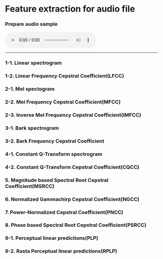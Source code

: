 # Feature extraction for audio file
### Prepare audio sample

<audio controls>
    <source src='./assets/test.wav'>
</audio>

---

### 1-1. Linear spectrogram

### 1-2. Linear Frequency Cepstral Coefficient(LFCC)

### 2-1. Mel spectogram

### 2-2. Mel Frequency Cepstral Coefficient(MFCC)

### 2-3. Inverse Mel Frequency Cepstral Coefficient(IMFCC)

### 3-1. Bark spectrogram

### 3-2. Bark Frequency Cepstral Coefficient

### 4-1. Constant Q-Transform spectrogram

### 4-2. Constant Q-Transform Cepstral Coefficient(CQCC)

### 5. Magnitude based Spectral Root Cepstral Coefficient(MSRCC)

### 6. Normalized Gammachirp Cepstral Coefficient(NGCC)

### 7. Power-Normalized Cepstral Coefficient(PNCC)

### 8. Phase based Spectral Root Cepstral Coefficient(PSRCC)

### 9-1. Perceptual linear predictions(PLP)

### 9-2. Rasta Perceptual linear predictions(RPLP)
